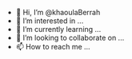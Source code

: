 - 👋 Hi, I’m @khaoulaBerrah
- 👀 I’m interested in ...
- 🌱 I’m currently learning ...
- 💞️ I’m looking to collaborate on ...
- 📫 How to reach me ...

<!---
khaoulaBerrah/khaoulaBerrah is a ✨ special ✨ repository because its `README.md` (this file) appears on your GitHub profile.
You can click the Preview link to take a look at your changes.
--->

